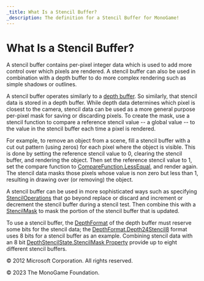 ```yaml
---
_title: What Is a Stencil Buffer?
_description: The definition for a Stencil Buffer for MonoGame!
---
```


# What Is a Stencil Buffer?

A stencil buffer contains per-pixel integer data which is used to add more control over which pixels are rendered. A stencil buffer can also be used in combination with a depth buffer to do more complex rendering such as simple shadows or outlines.

A stencil buffer operates similarly to a [depth buffer](WhatIs_DepthBuffer.md). So similarly, that stencil data is stored in a depth buffer. While depth data determines which pixel is closest to the camera, stencil data can be used as a more general purpose per-pixel mask for saving or discarding pixels. To create the mask, use a stencil function to compare a reference stencil value -- a global value -- to the value in the stencil buffer each time a pixel is rendered.

For example, to remove an object from a scene, fill a stencil buffer with a cut out pattern (using zeros) for each pixel where the object is visible. This is done by setting the reference stencil value to 0, clearing the stencil buffer, and rendering the object. Then set the reference stencil value to 1, set the compare function to [CompareFunction.LessEqual](/api/Microsoft.Xna.Framework.Graphics.CompareFunction.html), and render again. The stencil data masks those pixels whose value is non zero but less than 1, resulting in drawing over (or removing) the object.

A stencil buffer can be used in more sophisticated ways such as specifying [StencilOperations](/api/Microsoft.Xna.Framework.Graphics.StencilOperation.html) that go beyond replace or discard and increment or decrement the stencil buffer during a stencil test. Then combine this with a [StencilMask](/api/Microsoft.Xna.Framework.Graphics.DepthStencilState.html#Microsoft_Xna_Framework_Graphics_DepthStencilState_StencilMask) to mask the portion of the stencil buffer that is updated.

To use a stencil buffer, the [DepthFormat](/api/Microsoft.Xna.Framework.Graphics.DepthFormat.html) of the depth buffer must reserve some bits for the stencil data; the [DepthFormat.Depth24Stencil8](/api/Microsoft.Xna.Framework.Graphics.DepthFormat.html) format uses 8 bits for a stencil buffer as an example. Combining stencil data with an 8 bit [DepthStencilState.StencilMask Property](/api/Microsoft.Xna.Framework.Graphics.DepthStencilState.html#Microsoft_Xna_Framework_Graphics_DepthStencilState_StencilMask) provide up to eight different stencil buffers.

© 2012 Microsoft Corporation. All rights reserved.  

© 2023 The MonoGame Foundation.